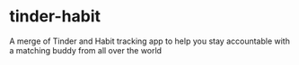 # tinder-habit
A merge of Tinder and Habit tracking app to help you stay accountable with a matching buddy from all over the world
